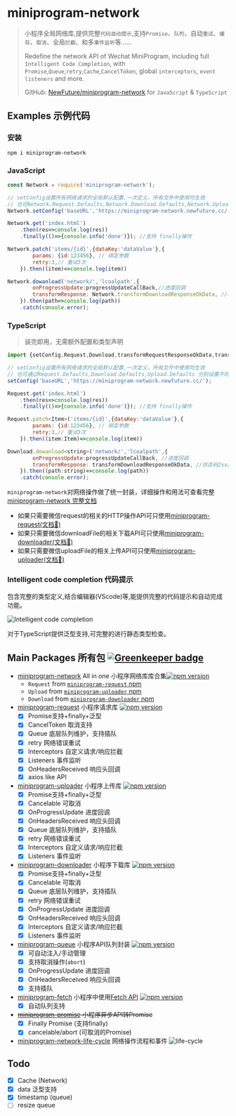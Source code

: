 # miniprogram-network

> 小程序全局网络库,提供完整`代码自动提示`,支持`Promise`、`队列`、自动`重试`、`缓存`、`取消`、全局`拦截`、和多`事件监听`等……
>
> Redefine the network API of Wechat MiniProgram, including full `Intelligent Code Completion`, with `Promise`,`Queue`,`retry`,`Cache`,`CancelToken`, global `interceptors`, `event listeners` and more.
> 
> GitHub: [NewFuture/miniprogram-network](https://github.com/NewFuture/miniprogram-network)
> for `JavaScript` & `TypeScript`

## Examples 示例代码


### 安装
```
npm i miniprogram-network
```

### JavaScript

```js
const Network = require('miniprogram-network');

// setConfig设置所有网络请求的全局默认配置,一次定义，所有文件中使用均生效
// 也可Network.Request.Defaults,Network.Download.Defaults,Network.Upload.Defaults 分别设置不同默认配置
Network.setConfig('baseURL','https://miniprogram-network.newfuture.cc/')

Network.get('index.html')
    .then(res=>console.log(res))
    .finally(()=>{console.info('done')}); //支持 finally操作

Network.patch('items/{id}',{dataKey:'dataValue'},{
        params: {id:123456}, // 绑定参数
        retry:3,// 重试3次
    }).then((item)=>console.log(item))

Network.dowanload('network/','lcoalpath',{
        onProgressUpdate:progressUpdateCallBack,//进度回调
        transformResponse: Network.transformDownloadResponseOkData, //状态码2xx成功,返回本地路径
    }).then(path=>console.log(path))
    .catch(console.error);
```

### TypeScript

> 装完即用，无需额外配置和类型声明

```js
import {setConfig,Request,Download,transformRequestResponseOkData,transformDownloadResponseOkData} from 'miniprogram-network';

// setConfig设置所有网络请求的全局默认配置,一次定义，所有文件中使用均生效
// 也可通过Request.Defaults,Download.Defaults,Upload.Defaults 分别设置不同默认配置
setConfig('baseURL','https://miniprogram-network.newfuture.cc/');

Request.get('index.html')
    .then(res=>console.log(res))
    .finally(()=>{console.info('done')}); //支持 finally操作

Request.patch<Item>('items/{id}',{dataKey:'dataValue'},{
        params: {id:123456}, // 绑定参数
        retry:3,// 重试3次
    }).then((item:Item)=>console.log(item))

Download.dowanload<string>('network/','lcoalpath',{
        onProgressUpdate:progressUpdateCallBack, //进度回调
        transformResponse: transformDownloadResponseOkData, //状态码2xx成功,返回本地路径
    }).then((path:string)=>console.log(path))
    .catch(console.error);
```

`miniprogram-network`对网络操作做了统一封装，详细操作和用法可查看完整[miniprogram-network 完整文档](network)

* 如果只需要微信request的相关的HTTP操作API可只使用[miniprogram-request(文档🔗)](request)
* 如果只需要微信downloadFile的相关下载API可只使用[miniprogram-downloader(文档🔗)](downloader)
* 如果只需要微信uploadFile的相关上传API可只使用[miniprogram-uploader(文档🔗)](uploader)


### Intelligent code completion 代码提示

包含完整的类型定义,结合编辑器(VScode)等,能提供完整的代码提示和自动完成功能。

![Intelligent code completion](https://user-images.githubusercontent.com/6290356/50153198-b569bd80-0300-11e9-859c-5742d070434a.png)

对于TypeScript提供泛型支持,可完整的进行静态类型检查。


## Main Packages 所有包 [![Greenkeeper badge](https://badges.greenkeeper.io/NewFuture/miniprogram-network.svg)](https://greenkeeper.io/)

* [miniprogram-network](network) All in one 小程序网络库库合集[![npm version](https://badge.fury.io/js/miniprogram-network.svg)](https://npmjs.com/package/miniprogram-network)
    * `Request` from [`miniprogram-request` npm](https://npmjs.com/package/miniprogram-request)
    * `Upload` from [`miniprogram-uploader` npm](https://npmjs.com/package/miniprogram-uploader)
    * `Download` from [`miniprogram-downloader` npm](https://npmjs.com/package/miniprogram-downloader)
* [miniprogram-request](request) 小程序请求库 [![npm version](https://badge.fury.io/js/miniprogram-request.svg)](https://npmjs.com/package/miniprogram-request)
    * [x] Promise支持+finally+泛型
    * [x] CancelToken 取消支持
    * [x] Queue 底层队列维护，支持插队
    * [x] retry 网络错误重试
    * [x] Interceptors 自定义请求/响应拦截
    * [x] Listeners 事件监听
    * [x] OnHeadersReceived 响应头回调
    * [x] axios like API
* [miniprogram-uploader](uploader) 小程序上传库 [![npm version](https://badge.fury.io/js/miniprogram-uploader.svg)](https://npmjs.com/package/miniprogram-uploader)
    * [x] Promise支持+finally+泛型
    * [x] Cancelable 可取消
    * [x] OnProgressUpdate 进度回调
    * [x] OnHeadersReceived 响应头回调
    * [x] Queue 底层队列维护，支持插队
    * [x] retry 网络错误重试
    * [x] Interceptors 自定义请求/响应拦截
    * [x] Listeners 事件监听
* [miniprogram-downloader](downloader) 小程序下载库 [![npm version](https://badge.fury.io/js/miniprogram-downloader.svg)](https://npmjs.com/package/miniprogram-downloader)
    * [x] Promise支持+finally+泛型
    * [x] Cancelable 可取消
    * [x] Queue 底层队列维护，支持插队
    * [x] retry 网络错误重试
    * [x] OnProgressUpdate 进度回调
    * [x] OnHeadersReceived 响应头回调
    * [x] Interceptors 自定义请求/响应拦截
    * [x] Listeners 事件监听
* [miniprogram-queue](queue) 小程序API队列封装 [![npm version](https://badge.fury.io/js/miniprogram-queue.svg)](https://npmjs.com/package/miniprogram-queue)
    * [x] 可自动注入/手动管理
    * [x] 支持取消操作(`abort`)
    * [x] OnProgressUpdate 进度回调
    * [x] OnHeadersReceived 响应头回调
    * [x] 支持插队
* [miniprogram-fetch](fetch) 小程序中使用[Fetch API](https://developer.mozilla.org/zh-CN/docs/Web/API/Fetch_API/Using_Fetch) [![npm version](https://badge.fury.io/js/miniprogram-fetch.svg)](https://npmjs.com/package/miniprogram-fetch)
    * [x] 自动队列支持
* ~~[miniprogram-promise](promise) 小程序异步API转Promise~~
    * [x] Finally Promise (支持finally)
    * [x] cancelable/abort (可取消的Promise)
* [miniprogram-network-life-cycle](life-cycle) 网络操作流程和事件
![life-cycle](https://user-images.githubusercontent.com/6290356/49631309-6bddc080-fa2c-11e8-9a41-88fb50b2a1b7.png)


## Todo
* [x] Cache (Network)
* [x] data 泛型支持
* [x] timestamp (queue)
* [ ] resize queue